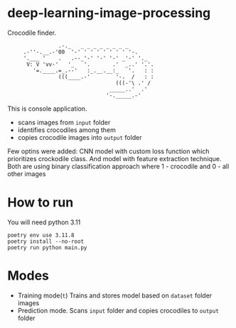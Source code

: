 # deep-learning-image-processing
Crocodile finder. 

                    .-._   _ _ _ _ _ _ _ _
         .-''-.__.-'00  '-' ' ' ' ' ' ' ' '-.
         '.___ '    .   .--_'-' '-' '-' _'-' '._
          V: V 'vv-'   '_   '.       .'  _..' '.'.
            '=.____.=_.--'   :_.__.__:_   '.   : :
                    (((____.-'        '-.  /   : :
                                      (((-'\ .' /
                                    _____..'  .'
                                   '-._____.-'


This is console application. 
- scans images from `input` folder 
- identifies crocodiles among them 
- copies crocodile images into `output` folder

Few optins were added: CNN model with custom loss function which prioritizes crockodile class. And model with feature extraction technique. 
Both are using binary classification approach where 1 - crocodile and 0 - all other images

# How to run
You will need python 3.11

```
poetry env use 3.11.8  
poetry install --no-root
poetry run python main.py
```

# Modes
- Training mode(`t`) Trains and stores model based on `dataset` folder images
- Prediction mode. Scans `input` folder and copies crocodiles to `output` folder
